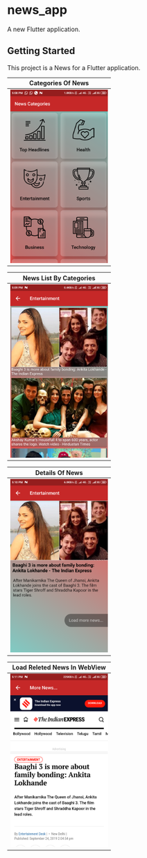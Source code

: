 # news_app

A new Flutter application.

## Getting Started

This project is a News for a Flutter application.

| Categories Of News |
|-------------------------------|
| <img src="https://github.com/afifPathan/NewsApp/blob/master/News%20Categories.png" height="400" alt="Screenshot"/> |


| News List By Categories |
|-------------------------------|
| <img src="https://github.com/afifPathan/NewsApp/blob/master/CategoriesReletedNewsLoad.png" height="400" alt="Screenshot"/> |


| Details Of News |
|-------------------------------|
| <img src="https://github.com/afifPathan/NewsApp/blob/master/DeatilOfNews.png" height="400" alt="Screenshot"/> |


| Load Releted News In WebView  |
|-------------------------------|
| <img src="https://github.com/afifPathan/NewsApp/blob/master/LoadMoreNewsWebView.png" height="400" alt="Screenshot"/> |
